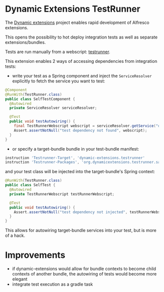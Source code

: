 Dynamic Extensions TestRunner
=============================

The <a href="http://github.com/lfridael/dynamic-extensions-for-alfresco">Dynamic extensions</a> project enables rapid
development of Alfresco extensions.

This opens the possibility to hot deploy integration tests as well as separate extensions/bundles.

Tests are run manually from a webscript: <a href="http://localhost:8080/alfresco/service/testrunner/">testrunner</a>.

This extension enables 2 ways of accessing dependencies from integration tests:
* write your test as a Spring component and inject the `ServiceResolver` explicitly to fetch the service you want to test:
```java
@Component
@RunWith(TestRunner.class)
public class SelfTestComponent {
  @Autowired
  private ServiceResolver serviceResolver;

  @Test
  public void testAutowiring() {
    final TestRunnerWebscript webscript = serviceResolver.getService("dynamic-extensions.testrunner", TestRunnerWebscript.class);
    Assert.assertNotNull("test dependency not found", webscript);
  }
}
```
* or specify a target-bundle bundle in your test-bundle manifest:
```groovy
instruction 'Testrunner-Target', 'dynamic-extensions.testrunner'
instruction 'Testrunner-Packages', 'org.dynamicextensions.testrunner.sampletests'
```
and your test class will be injected into the target-bundle's Spring context:
```java
@RunWith(TestRunner.class)
public class SelfTest {
  @Autowired
  private TestRunnerWebscript testRunnerWebscript;

  @Test
  public void testAutowiring() {
    Assert.assertNotNull("test dependency not injected", testRunnerWebscript);
  }
}

```

This allows for autowiring target-bundle services into your test, but is more of a hack.

Improvements
============

* if dynamic-extensions would allow for bundle contexts to become child contexts of another bundle, the autowiring of tests
 would become more elegant
* integrate test execution as a gradle task
